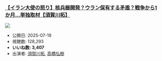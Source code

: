 ### [【イラン大使の怒り】核兵器開発？ウラン保有する矛盾？戦争から1か月...単独取材【須賀川拓】](https://www.youtube.com/watch?v=fpiX6bs6R64)
[![](https://img.youtube.com/vi/fpiX6bs6R64/sddefault.jpg)](https://www.youtube.com/watch?v=fpiX6bs6R64)
-   公開日: 2025-07-19
-   視聴数: 128,293
-   **いいね数: 3,407**
-   出演者: [須賀川拓](/rehacq_fan/people/須賀川拓 "wikilink"), [高橋弘樹](/rehacq_fan/people/高橋弘樹 "wikilink")
